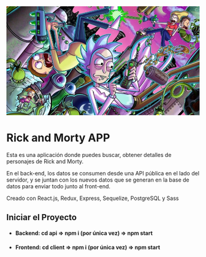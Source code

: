 <img src="https://github.com/JosseMoyano/Rick-and-Morty-App/blob/main/client/src/assets/Rick%20Sanchez%20And%20Morty%20landscape.jpg" alt="img"/>

<h1>Rick and Morty APP</h1>
<p>Esta es una aplicación donde puedes buscar, obtener detalles de personajes de Rick and Morty.</p>
<p>En el back-end, los datos se consumen desde una API pública en el lado del servidor, y se juntan con los nuevos datos que se generan en la base de datos para enviar todo junto al front-end.</p>
<p>Creado con React.js, Redux, Express, Sequelize, PostgreSQL y Sass</p>

<h2>Iniciar el Proyecto</h2>
<ul>
  <li><h4> Backend: cd api => npm i (por única vez) => npm start</h4> </li>
  <li><h4> Frontend: cd client => npm i (por única vez) => npm start </h4></li>
</ul>
